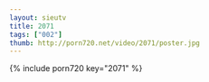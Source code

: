 ```yaml
--- 
layout: sieutv
title: 2071
tags: ["002"]
thumb: http://porn720.net/video/2071/poster.jpg
---
```

{% include porn720 key="2071" %} 
